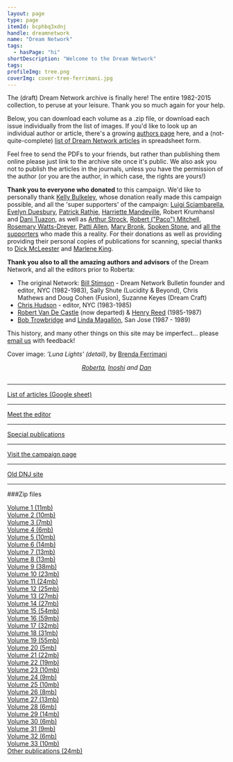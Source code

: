 ```yaml
---
layout: page
type: page
itemId: bcphbq3xdnj
handle: dreamnetwork
name: "Dream Network"
tags:
  - hasPage: "hi"
shortDescription: "Welcome to the Dream Network"
tags:
profileImg: tree.png
coverImg: cover-tree-ferrimani.jpg
---
```


The (draft) Dream Network archive is finally here! The entire 1982-2015 collection, to peruse at your leisure. Thank you so much again for your help.

Below, you can download each volume as a .zip file, or download each issue individually from the list of images. If you'd like to look up an individual author or article, there's a growing [authors page](../@dreamnetwork~contributors) here, and a (not-quite-complete) [list of Dream Network articles](https://docs.google.com/spreadsheets/d/1cfm83Fnx9m9Q_Bfu3bpDv2kQqUwDG6exOj-Zny-MnMw/edit?usp=sharing) in spreadsheet form.

Feel free to send the PDFs to your friends, but rather than publishing them online please just link to the archive site once it's public. We also ask you not to publish the articles in the journals, unless you have the permission of the author (or you are the author, in which case, the rights are yours!)

**Thank you to everyone who donated** to this campaign. We'd like to personally thank [Kelly Bulkeley](../@kellybulkeley), whose donation really made this campaign possible, and all the 'super supporters' of the campaign: [Luigi Sciambarella](https://www.monroeinstitute.org/pages/trainer-luigi-sciambarella), [Evelyn Duesbury](../@evelynduesbury), <a href="http://ener.co/team/patrick-rathje/">Patrick Rathje</a>, <a href="https://lotushawkspeaks.squarespace.com/">Harriette Mandeville</a>, Robert Krumhansl and <a href="https://www.linkedin.com/in/danituazon">Dani Tuazon</a>, as well as [Arthur Strock](../@arthurstrock), <a href="https://independent.academia.edu/PacoMitchell">Robert ("Paco") Mitchell</a>, [Rosemary Watts-Dreyer](../@rosemarywattsdreyer), [Patti Allen](https://pattiallen.com/about/patti-allen/), [Mary Bronk](https://www.linkedin.com/in/mary-beth-bronk-583298164/), [Spoken Stone](http://spokenstone.com/), and [all the supporters](https://chuffed.org/project/dream-network-journal) who made this a reality. For their donations as well as providing providing their personal copies of publications for scanning, special thanks to [Dick McLeester](../@dickmcleester) and [Marlene King](../@marleneking).

**Thank you also to all the amazing authors and advisors** of the Dream Network, and all the editors prior to Roberta:

- The original Network: [Bill Stimson](../@billstimson) - Dream Network Bulletin founder and editor, NYC (1982-1983), Sally Shute (Lucidity & Beyond), Chris Mathews and Doug Cohen (Fusion), Suzanne Keyes (Dream Craft)
- [Chris Hudson](../@chrishudson) - editor, NYC (1983-1985)
- [Robert Van De Castle](../@bobvandecastle) (now departed) & [Henry Reed](../@henryreed) (1985-1987)
- [Bob Trowbridge](../@bobtrowbridge) and [Linda Magallón](../@caseyflyer), San Jose (1987 - 1989)

This history, and many other things on this site may be imperfect... please <a href="mailto:dannykennedy@email.com">email us</a> with feedback!


Cover image: *'Luna Lights' (detail)*, by [Brenda Ferrimani](../@brendaferrimani)

<div style="text-align:center;font-style:italic; margin-bottom: 30px">
<a href="../@robertaossana">Roberta</a>,
<a href="http://eastwest.works/Inoshi.html">Inoshi</a> and <a href="https://twitter.com/kannydennedy">Dan</a>
</div>


<hr>

<div class="sidebar-link">
<a href="https://docs.google.com/spreadsheets/d/1cfm83Fnx9m9Q_Bfu3bpDv2kQqUwDG6exOj-Zny-MnMw/edit?usp=sharing">List of articles (Google sheet)</a></p>
</div>

<hr>

<div class="sidebar-link">
<a href="../@robertaossana">Meet the editor</a></p>
</div>

<hr>

<div class="sidebar-link">
<a href="../bcpov6pspec/special-publications">Special publications</a></p>
</div>

<hr>

<div class="sidebar-link">
<a href="https://chuffed.org/project/dream-network-journal">Visit the campaign page</a></p>
</div>

<hr>

<div class="sidebar-link">
<a href="https://web.archive.org/web/20060424062349/http://dreamnetwork.net/">Old DNJ site</a></p>
</div>

<hr>

###Zip files

<div class="scans">
    <div class="container">
        <a href="../files/Volume_1.zip" download>
            <span>Volume 1 (11mb)</span>
        </a>
    </div>
    <div class="container">
        <a href="../files/Volume_2.zip" download>
            <span>Volume 2 (10mb)</span>
        </a>
    </div>
    <div class="container">
        <a href="../files/Volume_3.zip" download>
            <span>Volume 3 (7mb)</span>
        </a>
    </div>
    <div class="container">
        <a href="../files/Volume_4.zip" download>
            <span>Volume 4 (6mb)</span>
        </a>
    </div>
    <div class="container">
        <a href="../files/Volume_5.zip" download>
            <span>Volume 5 (10mb)</span>
        </a>
    </div>
    <div class="container">
        <a href="../files/Volume_6.zip" download>
            <span>Volume 6 (14mb)</span>
        </a>
    </div>
    <div class="container">
        <a href="../files/Volume_7.zip" download>
            <span>Volume 7 (13mb)</span>
        </a>
    </div>
    <div class="container">
        <a href="../files/Volume_8.zip" download>
            <span>Volume 8 (13mb)</span>
        </a>
    </div>
    <div class="container">
        <a href="../files/Volume_9.zip" download>
            <span>Volume 9 (38mb)</span>
        </a>
    </div>
    <div class="container">
        <a href="../files/Volume_10.zip" download>
            <span>Volume 10 (23mb)</span>
        </a>
    </div>
    <div class="container">
        <a href="../files/Volume_11.zip" download>
            <span>Volume 11 (24mb)</span>
        </a>
    </div>
    <div class="container">
        <a href="../files/Volume_12.zip" download>
            <span>Volume 12 (25mb)</span>
        </a>
    </div>
    <div class="container">
        <a href="../files/Volume_13.zip" download>
            <span>Volume 13 (27mb)</span>
        </a>
    </div>
    <div class="container">
        <a href="../files/Volume_14.zip" download>
            <span>Volume 14 (27mb)</span>
        </a>
    </div>
    <div class="container">
        <a href="../files/Volume_15.zip" download>
            <span>Volume 15 (54mb)</span>
        </a>
    </div>
    <div class="container">
        <a href="../files/Volume_16.zip" download>
            <span>Volume 16 (59mb)</span>
        </a>
    </div>
    <div class="container">
        <a href="../files/Volume_17.zip" download>
            <span>Volume 17 (32mb)</span>
        </a>
    </div>
    <div class="container">
        <a href="../files/Volume_18.zip" download>
            <span>Volume 18 (31mb)</span>
        </a>
    </div>
    <div class="container">
        <a href="../files/Volume_19.zip" download>
            <span>Volume 19 (55mb)</span>
        </a>
    </div>
    <div class="container">
        <a href="../files/Volume_20.zip" download>
            <span>Volume 20 (5mb)</span>
        </a>
    </div>
    <div class="container">
        <a href="../files/Volume_21.zip" download>
            <span>Volume 21 (22mb)</span>
        </a>
    </div>
    <div class="container">
        <a href="../files/Volume_22.zip" download>
            <span>Volume 22 (19mb)</span>
        </a>
    </div>
    <div class="container">
        <a href="../files/Volume_23.zip" download>
            <span>Volume 23 (10mb)</span>
        </a>
    </div>
    <div class="container">
        <a href="../files/Volume_24.zip" download>
            <span>Volume 24 (9mb)</span>
        </a>
    </div>
    <div class="container">
        <a href="../files/Volume_25.zip" download>
            <span>Volume 25 (10mb)</span>
        </a>
    </div>
    <div class="container">
        <a href="../files/Volume_26.zip" download>
            <span>Volume 26 (8mb)</span>
        </a>
    </div>
    <div class="container">
        <a href="../files/Volume_27.zip" download>
            <span>Volume 27 (13mb)</span>
        </a>
    </div>
    <div class="container">
        <a href="../files/Volume_28.zip" download>
            <span>Volume 28 (6mb)</span>
        </a>
    </div>
    <div class="container">
        <a href="../files/Volume_29.zip" download>
            <span>Volume 29 (14mb)</span>
        </a>
    </div>
    <div class="container">
        <a href="../files/Volume_30.zip" download>
            <span>Volume 30 (6mb)</span>
        </a>
    </div>
    <div class="container">
        <a href="../files/Volume_31.zip" download>
            <span>Volume 31 (9mb)</span>
        </a>
    </div>
    <div class="container">
        <a href="../files/Volume_32.zip" download>
            <span>Volume 32 (6mb)</span>
        </a>
    </div>
    <div class="container">
        <a href="../files/Volume_33.zip" download>
            <span>Volume 33 (10mb)</span>
        </a>
    </div>
        <div class="container">
        <a href="../files/special_publications.zip" download>
            <span>Other publications (24mb)</span>
        </a>
    </div>
</div>
